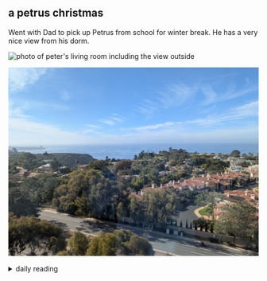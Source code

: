 ## a petrus christmas

Went with Dad to pick up Petrus from school for winter break. He has a very nice view from his dorm.

![photo of peter's living room including the view outside](/images/2024/12/2024-12-14-a-petrus-christmas/petrus-dorm-view-1.jpg)

![full view of outside from peter's dorm](/images/2024/12/2024-12-14-a-petrus-christmas/petrus-dorm-view-2.jpg)

<details markdown="1">
<summary>daily reading</summary>

| {{ page.date | date: "%B %-d, %Y" }} |
| :-------------: |
| [Deut. 19; Ps. 106; Isa. 46; Rev. 16]({% link _Bible/Bible-year-1.md %}) |
| [WCF 18; WLC 115-121; WSC 67-69]({% link _westminster/westminster-month-1.md %}) |
| [The Athanasian Creed](https://threeforms.org/the-athanasian-creed/) |

</details>